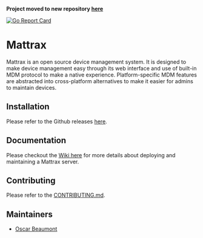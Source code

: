 **Project moved to new repository [here](https://github.com/mattrax/Mattrax)**

[![Go Report Card](https://goreportcard.com/badge/github.com/mattrax/Mattrax)](https://goreportcard.com/report/github.com/mattrax/Mattrax)
# Mattrax

Mattrax is an open source device management system. It is designed to make device management easy through its web interface and use of built-in MDM protocol to make a native experience. Platform-specific MDM features are abstracted into cross-platform alternatives to make it easier for admins to maintain devices.

## Installation

Please refer to the Github releases [here](https://github.com/mattrax/Mattrax/releases).

## Documentation

Please checkout the [Wiki here](https://github.com/mattrax/Mattrax/wiki) for more details about deploying and maintaining a Mattrax server.

## Contributing

Please refer to the [CONTRIBUTING.md](CONTRIBUTING.md).

## Maintainers

- [Oscar Beaumont](https://otbeaumont.me)
